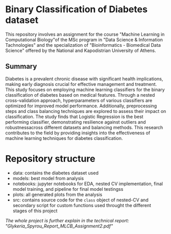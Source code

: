 # Binary Classification of Diabetes dataset
This repository involves an assignment for the course "Machine Learning in Computational Biology"of the MSc program in "Data Science & Information Tachnologies" and the specialization of "Bioinformatics - Biomedical Data Science" offered by the National and Kapodistrian University of Athens.

## Summary
Diabetes is a prevalent chronic disease with significant health implications, making early diagnosis crucial for effective management and treatment.
This study focuses on employing machine learning classifiers for the binary classification of diabetes based on medical features.
Through a nested cross-validation approach, hyperparameters of various classifiers are optimized for improved model performance.
Additionally, preprocessing steps and class balancing techniques are explored to assess their impact on classification.
The study finds that Logistic Regression is the best performing classifier, demonstrating resilience against outliers and robustnessacross different datasets and balancing methods.
This research contributes to the field by providing insights into the effectiveness of machine learning techniques for diabetes classification.

# Repository structure
- data: contains the diabetes dataset used
- models: best model from analysis
- notebooks: jupyter notebooks for EDA, nested CV implementation, final model training, and pipeline for final model testingss
- plots: all generated plots from the analysis
- src: contains source code for the `class` object of nested-CV and secondary script for custom functions used throught the different stages of this project

*The whole project is further explain in the technical report: "Glykeria_Spyrou_Report_MLCB_Assignment2.pdf"*
